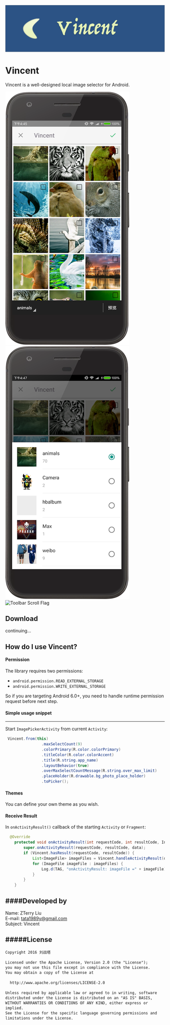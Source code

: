 ![](https://github.com/liuzhanta/Vincent/blob/master/screen_shot/market.png)

# Vincent
Vincent is a well-designed local image  selector for Android.  

![Material Design Toolbar](https://github.com/liuzhanta/Vincent/blob/master/screen_shot/device-2017-07-05-164616.png)
![Bottom Sheet Behavior](https://github.com/liuzhanta/Vincent/blob/master/screen_shot/device-2017-07-05-164812.png)
![Toolbar Scroll Flag](https://github.com/liuzhanta/Vincent/blob/master/screen_shot/image_scroll.gif)
## Download

continuing...




## How do I use Vincent?
#### Permission
The library requires two permissions:
- `android.permission.READ_EXTERNAL_STORAGE`
- `android.permission.WRITE_EXTERNAL_STORAGE`

So if you are targeting Android 6.0+, you need to handle runtime permission request before next step.

#### Simple usage snippet
------
Start `ImagePickerActivity` from current `Activity`:

```java
 Vincent.from(this)
                .maxSelectCount(9)
                .colorPrimary(R.color.colorPrimary)
                .titleColor(R.color.colorAccent)
                .title(R.string.app_name)
                .layoutBehavior(true)
                .overMaxSelectCountMessage(R.string.over_max_limit)
                .placeHolder(R.drawable.bg_photo_place_holder)
                .toPicker();
```
 
#### Themes
You can define your own theme as you wish.

#### Receive Result
In `onActivityResult()` callback of the starting `Activity` or `Fragment`:

```java
  @Override
    protected void onActivityResult(int requestCode, int resultCode, Intent data) {
        super.onActivityResult(requestCode, resultCode, data);
        if (Vincent.hasResult(requestCode, resultCode)) {
            List<ImageFile> imageFiles = Vincent.handleActivityResult(data);
            for (ImageFile imageFile : imageFiles) {
                Log.d(TAG, "onActivityResult: imageFile =" + imageFile);
            }
        }
    }
```

####Developed by
------------
Name: ZTerry Liu  
E-mail: tata1989y@gmail.com  
Subject: Vincent 
 
#####License
---------

    Copyright 2016 刘战塔
    
    Licensed under the Apache License, Version 2.0 (the "License");
    you may not use this file except in compliance with the License.
    You may obtain a copy of the License at
 
      http://www.apache.org/licenses/LICENSE-2.0
 
    Unless required by applicable law or agreed to in writing, software
    distributed under the License is distributed on an "AS IS" BASIS,
    WITHOUT WARRANTIES OR CONDITIONS OF ANY KIND, either express or implied.
    See the License for the specific language governing permissions and
    limitations under the License.  
